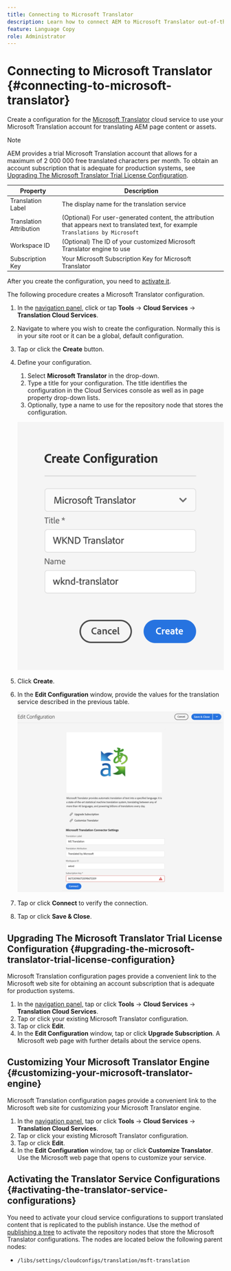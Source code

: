 ```yaml
---
title: Connecting to Microsoft Translator
description: Learn how to connect AEM to Microsoft Translator out-of-the-box to automate your translation workflow.
feature: Language Copy
role: Administrator
---
```


# Connecting to Microsoft Translator {#connecting-to-microsoft-translator}

Create a configuration for the [Microsoft Translator](https://hub.microsofttranslator.com) cloud service to use your Microsoft Translation account for translating AEM page content or assets.

>[!NOTE]
>
>AEM provides a trial Microsoft Translation account that allows for a maximum of 2 000 000 free translated characters per month. To obtain an account subscription that is adequate for production systems, see [Upgrading The Microsoft Translator Trial License Configuration](#upgrading-the-microsoft-translator-trial-license-configuration).

|Property|Description|
|---|---|
|Translation Label|The display name for the translation service|
|Translation Attribution|(Optional) For user-generated content, the attribution that appears next to translated text, for example `Translations by Microsoft`|
|Workspace ID|(Optional) The ID of your customized Microsoft Translator engine to use|
|Subscription Key|Your Microsoft Subscription Key for Microsoft Translator|

After you create the configuration, you need to [activate it](#activating-the-translator-service-configurations).

The following procedure creates a Microsoft Translator configuration.

1. In the [navigation panel,](/help/sites-cloud/authoring/getting-started/basic-handling.md#first-steps) click or tap **Tools** -&gt; **Cloud Services** -&gt; **Translation Cloud Services**.
1. Navigate to where you wish to create the configuration. Normally this is in your site root or it can be a global, default configuration.
1. Tap or click the **Create** button.
1. Define your configuration.
   1. Select **Microsoft Translator** in the drop-down.
   1. Type a title for your configuration. The title identifies the configuration in the Cloud Services console as well as in page property drop-down lists.
   1. Optionally, type a name to use for the repository node that stores the configuration.

   ![Create translation configuration](../assets/create-translation-config.png)

1. Click **Create**.
1. In the **Edit Configuration** window, provide the values for the translation service described in the previous table.

   ![Edit translation configuration](../assets/edit-translation-config.png)

1. Tap or click **Connect** to verify the connection.
1. Tap or click **Save &amp; Close**.

## Upgrading The Microsoft Translator Trial License Configuration {#upgrading-the-microsoft-translator-trial-license-configuration}

Microsoft Translation configuration pages provide a convenient link to the Microsoft web site for obtaining an account subscription that is adequate for production systems.

1. In the [navigation panel,](/help/sites-cloud/authoring/getting-started/basic-handling.md#first-steps) tap or click **Tools** -&gt; **Cloud Services** -&gt; **Translation Cloud Services**.
1. Tap or click your existing Microsoft Translator configuration.
1. Tap or click **Edit**.
1. In the **Edit Configuration** window, tap or click **Upgrade Subscription**. A Microsoft web page with further details about the service opens.

## Customizing Your Microsoft Translator Engine {#customizing-your-microsoft-translator-engine}

Microsoft Translation configuration pages provide a convenient link to the Microsoft web site for customizing your Microsoft Translator engine.

1. In the [navigation panel,](/help/sites-cloud/authoring/getting-started/basic-handling.md#first-steps) tap or click **Tools** -&gt; **Cloud Services** -&gt; **Translation Cloud Services**.
1. Tap or click your existing Microsoft Translator configuration.
1. Tap or click **Edit**.
1. In the **Edit Configuration** window, tap or click **Customize Translator**. Use the Microsoft web page that opens to customize your service.

## Activating the Translator Service Configurations {#activating-the-translator-service-configurations}

You need to activate your cloud service configurations to support translated content that is replicated to the publish instance. Use the method of [publishing a tree](/help/sites-cloud/authoring/fundamentals/publishing-pages.md#publishing-and-unpublishing-a-tree) to activate the repository nodes that store the Microsoft Translator configurations. The nodes are located below the following parent nodes:

* `/libs/settings/cloudconfigs/translation/msft-translation`

